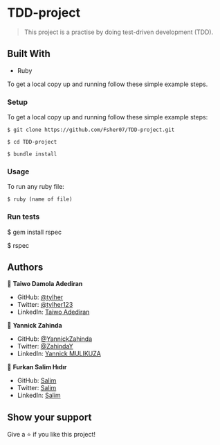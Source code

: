 # TDD-project

> This project is a practise by doing test-driven development (TDD).


## Built With

- Ruby

To get a local copy up and running follow these simple example steps.

### Setup

To get a local copy up and running follow these simple example steps:

```
$ git clone https://github.com/Fsher07/TDD-project.git
```

```
$ cd TDD-project
```

```
$ bundle install
```

### Usage

To run any ruby file:

```
$ ruby (name of file)
```
### Run tests

$ gem install rspec

$ rspec

## Authors

👤 **Taiwo Damola Adediran**

- GitHub: [@tylher](https://github.com/tylher)
- Twitter: [@tylher123](https://twitter.com/tylher123)
- LinkedIn: [Taiwo Adediran](https://www.linkedin.com/in/taiwo-adediran-327654127/)

👤 **Yannick Zahinda**

- GitHub: [@YannickZahinda](https://github.com/YannickZahinda)
- Twitter: [@ZahindaY](https://twitter.com/ZahindaY)
- LinkedIn: [Yannick MULIKUZA](https://linkedin.com/in/linkedinhandle)

👤 **Furkan Salim Hıdır**

- GitHub: [Salim](https://github.com/Fsher07)
- Twitter: [Salim](https://twitter.com/furkansalimhdr1)
- LinkedIn: [Salim](https://www.linkedin.com/in/fsalimhidir/)

## Show your support

Give a ⭐️ if you like this project!

